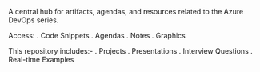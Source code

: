 A central hub for artifacts, agendas, and resources related to the Azure DevOps series.

Access:
  . Code Snippets
  . Agendas
  . Notes
  . Graphics

This repository includes:-
  . Projects
  . Presentations
  . Interview Questions
  . Real-time Examples
